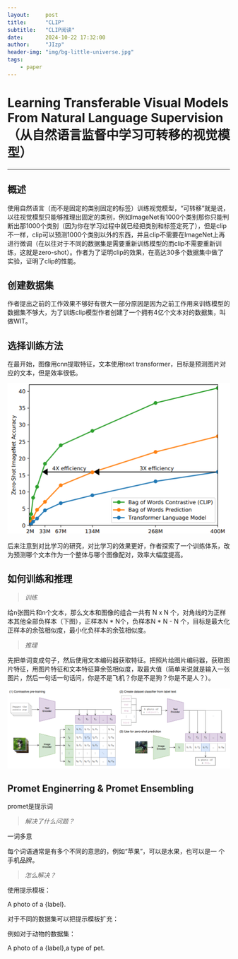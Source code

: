 ```yaml
---
layout:     post
title:      "CLIP"
subtitle:   "CLIP阅读"
date:       2024-10-22 17:32:00
author:     "JIzp"
header-img: "img/bg-little-universe.jpg"
tags:
    - paper
---
```


# Learning Transferable Visual Models From Natural Language Supervision（从自然语言监督中学习可转移的视觉模型）

------

## 概述

使用自然语言（而不是固定的类别固定的标签）训练视觉模型，“可转移”就是说，以往视觉模型只能够推理出固定的类别，例如ImageNet有1000个类别那你只能判断出那1000个类别（因为你在学习过程中就已经把类别和标签定死了），但是clip不一样，clip可以预测1000个类别以外的东西，并且clip不需要在ImageNet上再进行微调（在以往对于不同的数据集是需要重新训练模型的而clip不需要重新训练，这就是zero-shot）。作者为了证明clip的效果，在高达30多个数据集中做了实验，证明了clip的性能。

## 创建数据集

作者提出之前的工作效果不够好有很大一部分原因是因为之前工作用来训练模型的数据集不够大，为了训练clip模型作者创建了一个拥有4亿个文本对的数据集，叫做WIT。

## 选择训练方法

在最开始，图像用cnn提取特征，文本使用text transformer，目标是预测图片对应的文本，但是效率很低。

![image-20241022155955003](/img/clip01.png)

后来注意到对比学习的研究，对比学习的效果更好，作者探索了一个训练体系，改为预测哪个文本作为一个整体与哪个图像配对，效率大幅度提高。

## 如何训练和推理

> *训练*

给n张图片和n个文本，那么文本和图像的组合一共有 N x N 个，对角线的为正样本其他全部负样本（下图），正样本N * N个，负样本N * N - N 个，目标是最大化正样本的余弦相似度，最小化负样本的余弦相似度。

> *推理*

先把单词变成句子，然后使用文本编码器获取特征。把照片给图片编码器，获取图片特征，用图片特征和文本特征算余弦相似度，取最大值（简单来说就是输入一张图片，然后一句话一句话问，你是不是飞机？你是不是狗？你是不是人？）。

![image-20241022160642013](/img/clip02.png)

## Promet Enginerring & Promet Ensembling

promet是提示词

> *解决了什么问题？*

一词多意

每个词语通常是有多个不同的意思的，例如“苹果”，可以是水果，也可以是一 个手机品牌。

> *怎么解决？*

使用提示模板：

A photo of a {label}.

对于不同的数据集可以把提示模板扩充：

例如对于动物的数据集：

A photo of a {label},a type of pet.

